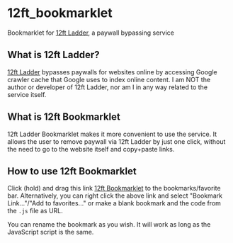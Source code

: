 # 12ft_bookmarklet

Bookmarklet for [12ft Ladder](https://12ft.io/), a paywall bypassing service

## What is 12ft Ladder?

[12ft Ladder](https://12ft.io/) bypasses paywalls for websites online by accessing Google crawler cache that Google uses to index online content. I am NOT the author or developer of 12ft Ladder, nor am I in any way related to the service itself.

## What is 12ft Bookmarklet

12ft Ladder Bookmarklet makes it more convenient to use the service. It allows the user to remove paywall via 12ft Ladder by just one click, without the need to go to the website itself and copy+paste links.

## How to use 12ft Bookmarklet

Click (hold) and drag this link <a href="javascript:void(location.href='https://12ft.io/'+location.href);)">12ft Bookmarklet</a> to the bookmarks/favorite bar. Alternatively, you can right click the above link and select "Bookmark Link..."/"Add to favorites..." or make a blank bookmark and the code from the `.js` file as URL.

You can rename the bookmark as you wish. It will work as long as the JavaScript script is the same.
